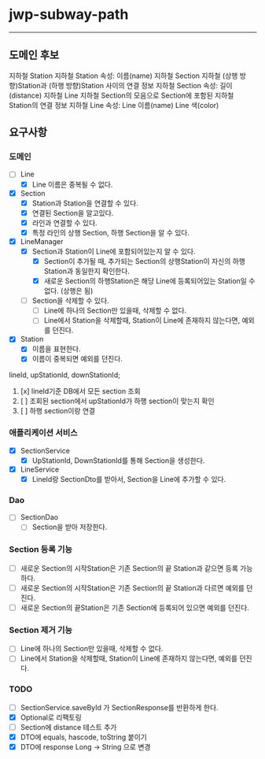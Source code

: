 # jwp-subway-path

--- 

## 도메인 후보

지하철 Station
지하철 Station 속성:
이름(name)
지하철 Section
지하철 (상행 방향)Station과 (하행 방향)Station 사이의 연결 정보
지하철 Section 속성:
길이(distance)
지하철 Line
지하철 Section의 모음으로 Section에 포함된 지하철 Station의 연결 정보
지하철 Line 속성:
Line 이름(name)
Line 색(color)

## 요구사항

### 도메인

- [ ] Line
  - [x] Line 이름은 중복될 수 없다.
- [x] Section
  - [x] Station과 Station을 연결할 수 있다.
  - [x] 연결된 Section을 알고있다.
  - [x] 라인과 연결할 수 있다.
  - [x] 특정 라인의 상행 Section, 하행 Section을 알 수 있다.
- [x] LineManager
  - [x] Section과 Station이 Line에 포함되어있는지 알 수 있다.
    - [x] Section이 추가될 때, 추가되는 Section의 상행Station이 자신의 하행Station과 동일한지 확인한다.
    - [x] 새로운 Section의 하행Station은 해당 Line에 등록되어있는 Station일 수 없다. (상행은 됨)
  - [ ] Section을 삭제할 수 있다.
    - [ ] Line에 하나의 Section만 있을때, 삭제할 수 없다.
    - [ ] Line에서 Station을 삭제할때, Station이 Line에 존재하지 않는다면, 예외를 던진다.
- [x] Station
  - [x] 이름을 표현한다.
  - [x] 이름이 중복되면 예외를 던진다.

lineId, upStationId, downStationId;

1. [x] lineId기준 DB에서 모든 section 조회
2. [ ] 조회된 section에서 upStationId가 하행 section이 맞는지 확인
3. [ ] 하행 section이랑 연결

### 애플리케이션 서비스

- [x] SectionService
  - [x] UpStationId, DownStationId를 통해 Section을 생성한다.

- [x] LineService
  - [x] LineId랑 SectionDto를 받아서, Section을 Line에 추가할 수 있다.

### Dao

- [ ] SectionDao
  - [ ] Section을 받아 저장한다.

### Section 등록 기능

- [ ] 새로운 Section의 시작Station은 기존 Section의 끝 Station과 같으면 등록 가능 하다.
- [ ] 새로운 Section의 시작Station은 기존 Section의 끝 Station과 다르면 예외를 던진다.
- [ ] 새로운 Section의 끝Station은 기존 Section에 등록되어 있으면 예외를 던진다.

### Section 제거 기능

- [ ] Line에 하나의 Section만 있을때, 삭제할 수 없다.
- [ ] Line에서 Station을 삭제할때, Station이 Line에 존재하지 않는다면, 예외를 던진다.

### TODO

- [ ] SectionService.saveById 가 SectionResponse를 반환하게 한다.
- [x] Optional로 리팩토링
- [ ] Section에 distance 테스트 추가
- [x] DTO에 equals, hascode, toString 붙이기
- [x] DTO에 response Long -> String 으로 변경